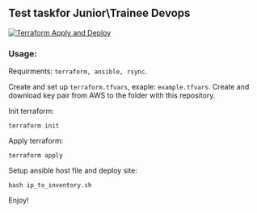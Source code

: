 ## Test taskfor Junior\Trainee Devops

[![Terraform Apply and Deploy](https://github.com/youonmyown/test-task/actions/workflows/terraform.yml/badge.svg)](https://github.com/youonmyown/test-task/actions/workflows/terraform.yml)

### Usage:
Requirments: `terraform, ansible, rsync`.

Create and set up `terraform.tfvars`, exaple: `example.tfvars`.
Create and download key pair from AWS to the folder with this repository.

Init terraform:
```
terraform init
```

Apply terraform:
```
terraform apply
```

Setup ansible host file and deploy site:
```
bash ip_to_inventory.sh
```

Enjoy!
